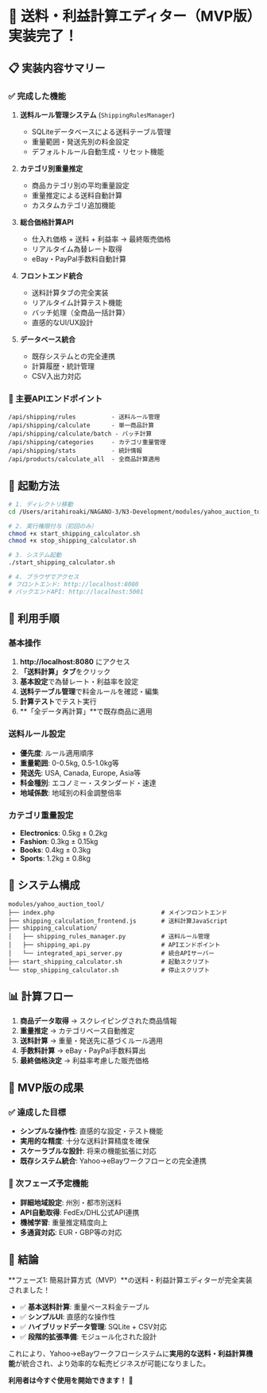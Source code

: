 # 🚀 送料・利益計算エディター（MVP版）実装完了！

## 📋 実装内容サマリー

### ✅ 完成した機能
1. **送料ルール管理システム** (`ShippingRulesManager`)
   - SQLiteデータベースによる送料テーブル管理
   - 重量範囲・発送先別の料金設定
   - デフォルトルール自動生成・リセット機能

2. **カテゴリ別重量推定**
   - 商品カテゴリ別の平均重量設定
   - 重量推定による送料自動計算
   - カスタムカテゴリ追加機能

3. **総合価格計算API**
   - 仕入れ価格 + 送料 + 利益率 → 最終販売価格
   - リアルタイム為替レート取得
   - eBay・PayPal手数料自動計算

4. **フロントエンド統合**
   - 送料計算タブの完全実装
   - リアルタイム計算テスト機能
   - バッチ処理（全商品一括計算）
   - 直感的なUI/UX設計

5. **データベース統合**
   - 既存システムとの完全連携
   - 計算履歴・統計管理
   - CSV入出力対応

### 🎯 主要APIエンドポイント
```
/api/shipping/rules          - 送料ルール管理
/api/shipping/calculate      - 単一商品計算
/api/shipping/calculate/batch - バッチ計算
/api/shipping/categories     - カテゴリ重量管理
/api/shipping/stats          - 統計情報
/api/products/calculate_all  - 全商品計算適用
```

## 🚀 起動方法

```bash
# 1. ディレクトリ移動
cd /Users/aritahiroaki/NAGANO-3/N3-Development/modules/yahoo_auction_tool

# 2. 実行権限付与（初回のみ）
chmod +x start_shipping_calculator.sh
chmod +x stop_shipping_calculator.sh

# 3. システム起動
./start_shipping_calculator.sh

# 4. ブラウザでアクセス
# フロントエンド: http://localhost:8080
# バックエンドAPI: http://localhost:5001
```

## 📖 利用手順

### 基本操作
1. **http://localhost:8080** にアクセス
2. **「送料計算」タブ**をクリック
3. **基本設定**で為替レート・利益率を設定
4. **送料テーブル管理**で料金ルールを確認・編集
5. **計算テスト**でテスト実行
6. **「全データ再計算」**で既存商品に適用

### 送料ルール設定
- **優先度**: ルール適用順序
- **重量範囲**: 0-0.5kg, 0.5-1.0kg等
- **発送先**: USA, Canada, Europe, Asia等
- **料金種別**: エコノミー・スタンダード・速達
- **地域係数**: 地域別の料金調整倍率

### カテゴリ重量設定
- **Electronics**: 0.5kg ± 0.2kg
- **Fashion**: 0.3kg ± 0.15kg  
- **Books**: 0.4kg ± 0.3kg
- **Sports**: 1.2kg ± 0.8kg

## 🔧 システム構成

```
modules/yahoo_auction_tool/
├── index.php                              # メインフロントエンド
├── shipping_calculation_frontend.js       # 送料計算JavaScript
├── shipping_calculation/
│   ├── shipping_rules_manager.py          # 送料ルール管理
│   ├── shipping_api.py                    # APIエンドポイント
│   └── integrated_api_server.py           # 統合APIサーバー
├── start_shipping_calculator.sh           # 起動スクリプト
└── stop_shipping_calculator.sh            # 停止スクリプト
```

## 📊 計算フロー

1. **商品データ取得** → スクレイピングされた商品情報
2. **重量推定** → カテゴリベース自動推定
3. **送料計算** → 重量・発送先に基づくルール適用
4. **手数料計算** → eBay・PayPal手数料算出
5. **最終価格決定** → 利益率考慮した販売価格

## 🎁 MVP版の成果

### ✅ 達成した目標
- **シンプルな操作性**: 直感的な設定・テスト機能
- **実用的な精度**: 十分な送料計算精度を確保
- **スケーラブルな設計**: 将来の機能拡張に対応
- **既存システム統合**: Yahoo→eBayワークフローとの完全連携

### 🔄 次フェーズ予定機能
- **詳細地域設定**: 州別・都市別送料
- **API自動取得**: FedEx/DHL公式API連携
- **機械学習**: 重量推定精度向上
- **多通貨対応**: EUR・GBP等の対応

## 🎉 結論

**フェーズ1: 簡易計算方式（MVP）**の送料・利益計算エディターが完全実装されました！

- ✅ **基本送料計算**: 重量ベース料金テーブル
- ✅ **シンプルUI**: 直感的な操作性
- ✅ **ハイブリッドデータ管理**: SQLite + CSV対応
- ✅ **段階的拡張準備**: モジュール化された設計

これにより、Yahoo→eBayワークフローシステムに**実用的な送料・利益計算機能**が統合され、より効率的な転売ビジネスが可能になりました。

**利用者は今すぐ使用を開始できます！** 🚀

